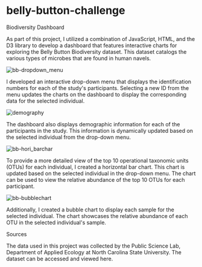 # belly-button-challenge

Biodiversity Dashboard

As part of this project, I utilized a combination of JavaScript, HTML, and the D3 library to develop a dashboard that features interactive charts for exploring the Belly Button Biodiversity dataset. This dataset catalogs the various types of microbes that are found in human navels.

![bb-dropdown_menu](https://user-images.githubusercontent.com/97980927/221448414-e85aea1d-bba1-4a6d-a94f-9ea23ce75369.PNG)


I developed an interactive drop-down menu that displays the identification numbers for each of the study's participants. Selecting a new ID from the menu updates the charts on the dashboard to display the corresponding data for the selected individual.

![demography](https://user-images.githubusercontent.com/97980927/221448423-c67ba36d-1def-4d06-b021-d6af26164cd3.PNG)

The dashboard also displays demographic information for each of the participants in the study. This information is dynamically updated based on the selected individual from the drop-down menu.

![bb-hori_barchar](https://user-images.githubusercontent.com/97980927/221448442-21e051a4-1ce7-4a00-8d48-d78db2ab3d68.PNG)

To provide a more detailed view of the top 10 operational taxonomic units (OTUs) for each individual, I created a horizontal bar chart. This chart is updated based on the selected individual in the drop-down menu. The chart can be used to view the relative abundance of the top 10 OTUs for each participant.

![bb-bubblechart](https://user-images.githubusercontent.com/97980927/221448446-cc2c6a2d-f48f-404a-bfe2-7c23ba62cc3b.png)

Additionally, I created a bubble chart to display each sample for the selected individual. The chart showcases the relative abundance of each OTU in the selected individual's sample.

Sources

The data used in this project was collected by the Public Science Lab, Department of Applied Ecology at North Carolina State University. The dataset can be accessed and viewed here.

